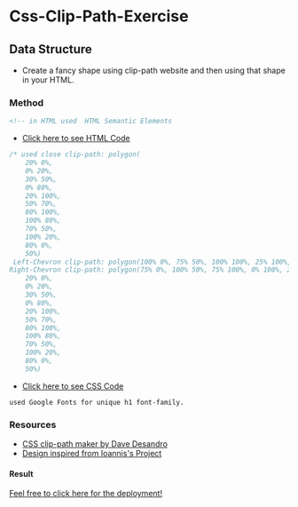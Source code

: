 # Css-Clip-Path-Exercise

## Data Structure

- Create a fancy shape using clip-path website and then using that shape in your HTML.

### Method

```html
<!-- in HTML used  HTML Semantic Elements
```

- [Click here to see HTML Code](index.html)

```css
/* used close clip-path: polygon(
    20% 0%,
    0% 20%,
    30% 50%,
    0% 80%,
    20% 100%,
    50% 70%,
    80% 100%,
    100% 80%,
    70% 50%,
    100% 20%,
    80% 0%,
    50%)
 Left-Chevron clip-path: polygon(100% 0%, 75% 50%, 100% 100%, 25% 100%, 0% 50%, 25% 0%);
Right-Chevron clip-path: polygon(75% 0%, 100% 50%, 75% 100%, 0% 100%, 25% 50%, 0% 0%);  and close clip-path:  polygon(
    20% 0%,
    0% 20%,
    30% 50%,
    0% 80%,
    20% 100%,
    50% 70%,
    80% 100%,
    100% 80%,
    70% 50%,
    100% 20%,
    80% 0%,
    50%)
```

- [Click here to see CSS Code](css/style.css)

```Google Fonts
used Google Fonts for unique h1 font-family.

```

### Resources

- [CSS clip-path maker by Dave Desandro](https://bennettfeely.com/clippy/)
- [Design inspired from Ioannis's Project ](https://github.com/Ioannis-Kavalidis/clip-path-exercise)

#### Result

[Feel free to click here for the deployment!](https://ashraftajuddin.github.io/Css-ClipPath-Exercise/)
